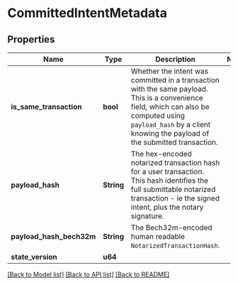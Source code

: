 # CommittedIntentMetadata

## Properties

Name | Type | Description | Notes
------------ | ------------- | ------------- | -------------
**is_same_transaction** | **bool** | Whether the intent was committed in a transaction with the same payload. This is a convenience field, which can also be computed using `payload_hash` by a client knowing the payload of the submitted transaction.  | 
**payload_hash** | **String** | The hex-encoded notarized transaction hash for a user transaction. This hash identifies the full submittable notarized transaction - ie the signed intent, plus the notary signature.  | 
**payload_hash_bech32m** | **String** | The Bech32m-encoded human readable `NotarizedTransactionHash`. | 
**state_version** | **u64** |  | 

[[Back to Model list]](../README.md#documentation-for-models) [[Back to API list]](../README.md#documentation-for-api-endpoints) [[Back to README]](../README.md)


